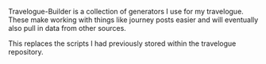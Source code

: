 Travelogue-Builder is a collection of generators I use for my travelogue. These
make working with things like journey posts easier and will eventually also pull
in data from other sources.

This replaces the scripts I had previously stored within the travelogue
repository.
